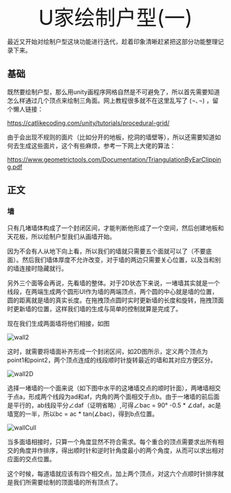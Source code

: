 <div align='center' ><font size='70'>U家绘制户型(一)</font></div>

最近又开始对绘制户型这块功能进行迭代，趁着印象清晰赶紧把这部分功能整理记录下来。



## 基础

既然要绘制户型，那么用unity画程序网格自然是不可避免了，所以首先需要知道怎么样通过几个顶点来绘制三角面。网上教程很多就不在这里乱写了 (¬､¬) ，留个懒人链接：

https://catlikecoding.com/unity/tutorials/procedural-grid/

由于会出现不规则的面片（比如分开的地板，挖洞的墙壁等），所以还需要知道如何去生成这些面片，这个有些麻烦，参考一下网上大佬的算法：

https://www.geometrictools.com/Documentation/TriangulationByEarClipping.pdf



## 正文

### 墙

只有几堵墙体构成了一个封闭区间，才能判断他形成了一个空间，然后创建地板和天花板，所以绘制户型我们从画墙开始。

因为不会有人从地下向上看，所以我们的墙就只需要五个面就可以了（不要底面）。然后我们墙体厚度不允许改变，对于墙的两边只需要关心位置，以及当和别的墙连接时隐藏就行。

另外三个面等会再说，先看墙的整体。对于2D状态下来说，一堵墙其实就是一个线段，在两端生成两个圆形UI作为墙的两端顶点，两个圆的中心就是墙的位置，圆的距离就是墙的真实长度。在拖拽顶点圆时实时更新墙的长度和旋转，拖拽顶面时更新墙的位置，这样我们墙的生成与简单的控制就算是完成了。

现在我们生成两面墙将他们相接，如图

![wall2](C:\Users\Administrator\Desktop\blog\wall2.png)

这时，就需要将墙面补齐形成一个封闭区间，如2D图所示，定义两个顶点为point1和point2，两个顶点连成的线段顺时针旋转最近的墙和其对应方便区分。

![wall2D](C:\Users\Administrator\Desktop\blog\wall2D.png)

选择一堵墙的一个面来说（如下图中水平的这堵墙交点的顺时针面），两堵墙相交于点a，形成两个线段为ad和af，内角的两个面相交于点b。由于一堵墙的前后面是平行的，ab线段平分∠daf（证明省略）,可得∠bac = 90° -0.5 * ∠daf，ac是墙宽的一半，所以bc =  ac  * tan(∠bac)，得到b点位置。

![wallCull](C:\Users\Administrator\Desktop\blog\wallCull.png)

当多面墙相接时，只算一个角度显然不符合需求。每个重合的顶点需要求出所有相交的角度并作排序，得出顺时针和逆时针角度最小的两个角度，从而可以求出相对应面的交点位置。

这个时候，每道墙就应该有四个相交点，加上两个顶点，对这六个点顺时针排序就是我们所需要绘制的顶面墙的所有顶点了。